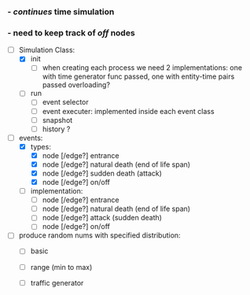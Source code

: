 ### - *continues* time simulation  
### - need to keep track of *off* nodes

- [ ] Simulation Class:
  - [x] init
    + [ ] when creating each process we need 2 implementations: one with time generator func passed, one with entity-time pairs passed
          overloading?
  - [ ] run
    - [ ] event selector
    - [ ] event executer: implemented inside each event class
    - [ ] snapshot
    - [ ] history ?

- [ ] events:
  - [x] types:
    - [x] node [/edge?] entrance
    - [x] node [/edge?] natural death (end of life span)
    - [x] node [/edge?] sudden death (attack)
    - [x] node [/edge?] on/off
  - [ ] implementation:
    - [ ] node [/edge?] entrance
    - [ ] node [/edge?] natural death (end of life span)
    - [ ] node [/edge?] attack (sudden death)
    - [ ] node [/edge?] on/off

- [ ] produce random nums with specified distribution:  
  - [ ] basic
  - [ ] range (min to max)
  - [ ] traffic generator

